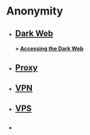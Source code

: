 # Anonymity

* ##  [ Dark Web]( )
   #### + [     Accessing the Dark Web]( )
* ##  [ Proxy]( )
* ##  [  	VPN]( )
* ##  [ VPS]( )
* ##  [ ]( )
